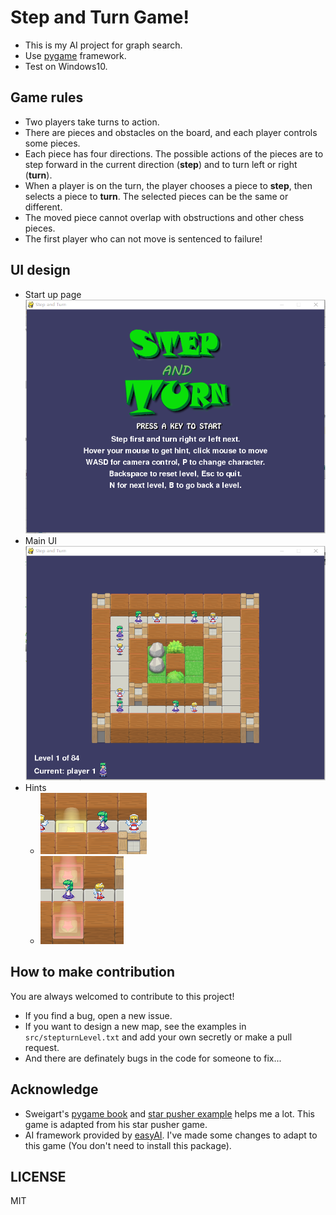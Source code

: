 # Step and Turn Game!

* This is my AI project for graph search.
* Use [pygame](http://www.pygame.org/download.shtml) framework.
* Test on Windows10.

## Game rules
* Two players take turns to action.
* There are pieces and obstacles on the board, and each player controls some pieces.
* Each piece has four directions. The possible actions of the pieces are to step forward in the current direction (**step**) and to turn left or right (**turn**).
* When a player is on the turn, the player chooses a piece to **step**, then selects a piece to **turn**. The selected pieces can be the same or different.
* The moved piece cannot overlap with obstructions and other chess pieces.
* The first player who can not move is sentenced to failure!

## UI design
* Start up page
	![start](doc/pic/startscreen.png)
* Main UI
	![ui](doc/pic/ui.png)
* Hints
	* ![stephint](doc/pic/stephint.png)
	* ![turnhint](doc/pic/turnhint.png)

## How to make contribution
You are always welcomed to contribute to this project!
* If you find a bug, open a new issue.
* If you want to design a new map, see the examples in `src/stepturnLevel.txt` and add your own secretly or make a pull request.
* And there are definately bugs in the code for someone to fix...

## Acknowledge
* Sweigart's [pygame book](http://inventwithpython.com/pygame/) and [star pusher example](http://inventwithpython.com/pygame/chapter9.html) helps me a lot. This game is adapted from his star pusher game.
* AI framework provided by [easyAI](https://github.com/Zulko/easyAI). I've made some changes to adapt to this game (You don't need to install this package).

## LICENSE
MIT